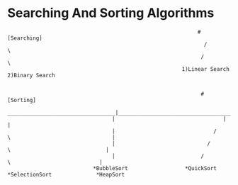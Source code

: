 # Searching And Sorting Algorithms

                 
                                                                # [Searching]
                                                                  /         \
                                                                 /            \
                                                           1)Linear Search    2)Binary Search


                                                                 # [Sorting]
                                     __________________________________|_____________________________________
                                     |                                  |                                   |
                                     |                               /     \                                |
                                     |                             /         \                              |
                                     |                           /             \                            |
                               *BubbleSort                  *QuickSort      *SelectionSort              *HeapSort
